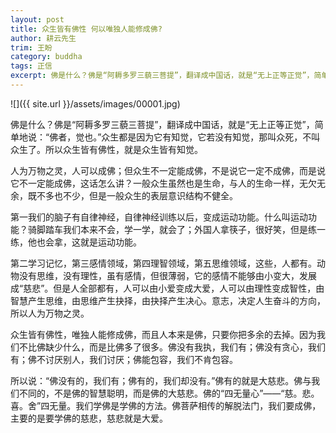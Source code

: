 ```yaml
---
layout: post
title: 众生皆有佛性 何以唯独人能修成佛?
author: 耕云先生
trim: 王盼
category: buddha
tags: 正信
excerpt: 佛是什么？佛是“阿耨多罗三藐三菩提”，翻译成中国话，就是“无上正等正觉”，简单地说：“佛者，觉也。”众生都是因为它有知觉，它若没有知觉，那叫众死，不叫众生了。所以众生皆有佛性，就是众生皆有知觉。
---
```


![]({{ site.url }}/assets/images/00001.jpg)

佛是什么？佛是“阿耨多罗三藐三菩提”，翻译成中国话，就是“无上正等正觉”，简单地说：“佛者，觉也。”众生都是因为它有知觉，它若没有知觉，那叫众死，不叫众生了。所以众生皆有佛性，就是众生皆有知觉。

人为万物之灵，人可以成佛；但众生不一定能成佛，不是说它一定不成佛，而是说它不一定能成佛，这话怎么讲？一般众生虽然也是生命，与人的生命一样，无欠无余，既不多也不少，但是一般众生的表层意识结构不健全。

第一我们的脑子有自律神经，自律神经训练以后，变成运动功能。什么叫运动功能？骑脚踏车我们本来不会，学一学，就会了；外国人拿筷子，很好笑，但是练一练，他也会拿，这就是运动功能。

第二学习记忆，第三感情领域，第四理智领域，第五思维领域，这些，人都有。动物没有思维，没有理性，虽有感情，但很薄弱，它的感情不能够由小变大，发展成“慈悲”。但是人全部都有，人可以由小爱变成大爱，人可以由理性变成智性，由智慧产生思维，由思维产生抉择，由抉择产生决心。意志，决定人生奋斗的方向，所以人为万物之灵。

众生皆有佛性，唯独人能修成佛，而且人本来是佛，只要你把多余的去掉。因为我们不比佛缺少什么，而是比佛多了很多。佛没有我执，我们有；佛没有贪心，我们有；佛不讨厌别人，我们讨厌；佛能包容，我们不肯包容。

所以说：“佛没有的，我们有；佛有的，我们却没有。”佛有的就是大慈悲。佛与我们不同的，不是佛的智慧聪明，而是佛的大慈悲。佛的“四无量心”——“慈。悲。喜。舍”四无量。我们学佛是学佛的方法。佛菩萨相传的解脱法门，我们要成佛，主要的是要学佛的慈悲，慈悲就是大爱。
